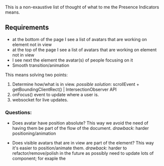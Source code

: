 This is a non-exaustive list of thought of what to me the Presence Indicators means.

## Requirements

- at the bottom of the page I see a list of avatars that are working on element not in view
- at the top of the page I see a list of avatars that are working on element not in view
- I see next the element the avatar(s) of people focusing on it
- Smooth transition/animation

This means solving two points:

1. Determine how/what is in view. _possible solution_: scrollEvent + getBoundingClientRect() | IntersectionObserver API
2. onFocus() event to update where a user is.
3. websocket for live updates.

### Questions:

- Does avatar have position absolute? This way we avoid the need of having them be part of the flow of the document. _drawback_: harder positioning/animation

- Does visible avatars that are in view are part of the element? This way it's easier to position/animate them. _drawback_: harder to refactor/remove/polish in the future as possibly need to update lots of component; for exaple the <Title /> of each field need to accept a new <Avatar />[] props.

### Solutions:

- IntersectionObserver()
- useRef()
- FramerMotion?
